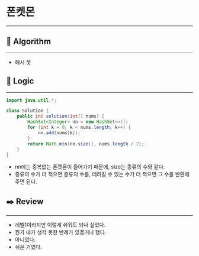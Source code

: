 # 폰켓몬

---

## 📌 **Algorithm**

---

- 해시 셋

## 📍 **Logic**

---

```java
import java.util.*;

class Solution {
    public int solution(int[] nums) {
        HashSet<Integer> nn = new HashSet<>();
        for (int k = 0; k < nums.length; k++) {
            nn.add(nums[k]);
        }
        return Math.min(nn.size(), nums.length / 2);
    }
}
```

- nn에는 중복없는 폰켓몬이 들어가기 때문에, size는 종류의 수와 같다.
- 종류의 수가 더 적으면 종류의 수를, 데려갈 수 있는 수가 더 적으면 그 수를 반환해주면 된다.

## ✒️ **Review**

---

- 레벨1이라지만 이렇게 쉬워도 되나 싶었다.
- 뭔가 내가 생각 못한 반례가 있겠거니 했다.
- 아니었다.
- 쉬운 거였다.
